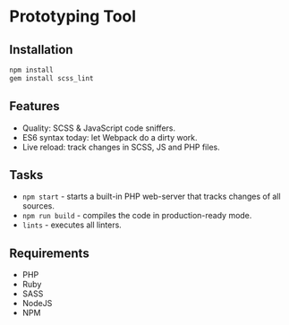 # Prototyping Tool

## Installation

```bash
npm install
gem install scss_lint
```

## Features

- Quality: SCSS & JavaScript code sniffers.
- ES6 syntax today: let Webpack do a dirty work.
- Live reload: track changes in SCSS, JS and PHP files.

## Tasks

- `npm start` - starts a built-in PHP web-server that tracks changes of all sources.
- `npm run build` - compiles the code in production-ready mode.
- `lints` - executes all linters.

## Requirements

- PHP
- Ruby
- SASS
- NodeJS
- NPM
